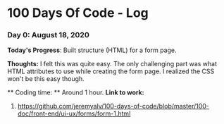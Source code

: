 # 100 Days Of Code - Log

### Day 0: August 18, 2020 

**Today's Progress**: Built structure (HTML) for a form page.

**Thoughts:** I felt this was quite easy. The only challenging part was what HTML attributes to use while creating the form page. I realized the CSS won't be this easy though.

** Coding time: ** Around 1 hour.
**Link to work:** 
1. https://github.com/jeremyalv/100-days-of-code/blob/master/100-doc/front-end/ui-ux/forms/form-1.html
